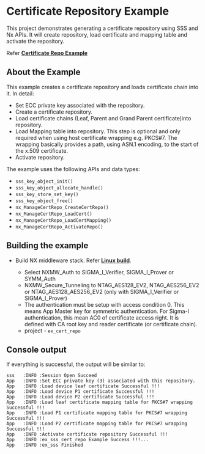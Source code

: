# Certificate Repository Example

This project demonstrates generating a certificate repository using SSS and Nx APIs. It will create repository, load certificate and mapping
table and activate the repository.

Refer [**Certificate Repo Example**](./ex_sss_cert_repo.c)

## About the Example

This example creates a certificate repository and loads certificate chain into it. In detail:
-   Set ECC private key associated with the repository.
-   Create a certificate repository.
-   Load certificate chains (Leaf, Parent and Grand Parent certificate)into repository.
-   Load Mapping table into repository. This step is optional and only required when using host certificate
    wrapping e.g. PKCS#7. The wrapping basically provides a path, using ASN.1 encoding, to the start of the x.509 certificate.
-   Activate repository.

The example uses the following APIs and data types:

- `sss_key_object_init()`
- `sss_key_object_allocate_handle()`
- `sss_key_store_set_key()`
- `sss_key_object_free()`
- `nx_ManageCertRepo_CreateCertRepo()`
- `nx_ManageCertRepo_LoadCert()`
- `nx_ManageCertRepo_LoadCertMapping()`
- `nx_ManageCertRepo_ActivateRepo()`

## Building the example

- Build NX middleware stack. Refer [**Linux build**](../../../doc/linux/readme.md).

	-  Select NXMW_Auth to SIGMA_I\_Verifier, SIGMA_I\_Prover or SYMM_Auth
	-  NXMW_Secure_Tunneling to NTAG_AES128_EV2, NTAG_AES256_EV2 or NTAG_AES128_AES256_EV2 (only with SIGMA_I\_Verifier or
	   SIGMA_I\_Prover)
	-  The authentication must be setup with access condition 0. This means App Master key for symmetric authentication.
	   For Sigma-I authentication, this mean AC0 of certificate access right. It is defined with CA root key and reader certificate (or certificate chain).
	- project - `ex_cert_repo`


## Console output

If everything is successful, the output will be similar to:
```
sss   :INFO :Session Open Succeed
App   :INFO :Set ECC private key (3) associated with this repository.
App   :INFO :Load device leaf certificate Successful !!!
App   :INFO :Load device P1 certificate Successful !!!
App   :INFO :Load device P2 certificate Successful !!!
App   :INFO :Load leaf certificate mapping table for PKCS#7 wrapping Successful !!!
App   :INFO :Load P1 certificate mapping table for PKCS#7 wrapping Successful !!!
App   :INFO :Load P2 certificate mapping table for PKCS#7 wrapping Successful !!!
App   :INFO :Activate certificate repository Successful !!!
App   :INFO :ex_sss_cert_repo Example Success !!!...
App   :INFO :ex_sss Finished
```


